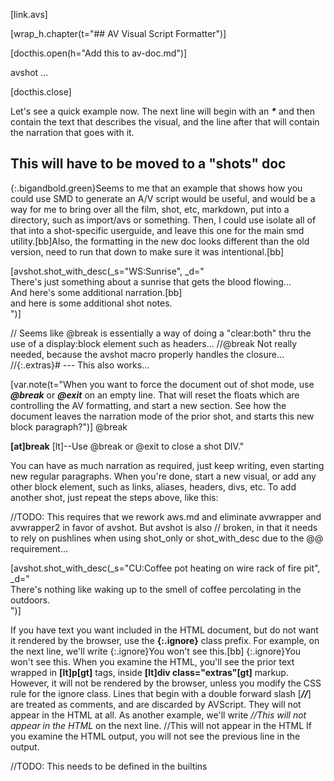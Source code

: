 [link.avs]

[wrap_h.chapter(t="## AV Visual Script Formatter")]

[docthis.open(h="Add this to av-doc.md")]

avshot ...

[docthis.close]


Let's see a quick example now. The next line will begin with an ***&#42;*** and then contain the text that describes the visual, and the line after that will contain the narration that goes with it.



## This will have to be moved to a "shots" doc

{:.bigandbold.green}Seems to me that an example that shows how you could use SMD to generate an A/V script would be useful, and would be a way for me to bring over all the film, shot, etc, markdown, put into a directory, such as import/avs or something.  Then, I could use isolate all of that into a shot-specific userguide, and leave this one for the main smd utility.[bb]Also, the formatting in the new doc looks different than the old version, need to run that down to make sure it was intentional.[bb]

[avshot.shot_with_desc(_s="WS:Sunrise", _d="\
    There&apos;s just something about a sunrise that gets the blood flowing...\
    And here&apos;s some additional narration.[bb]\
    and here is some additional shot notes.\
")]

// Seems like @break is essentially a way of doing a "clear:both" thru the use of a display:block element such as headers...
//@break Not really needed, because the avshot macro properly handles the closure...
//{:.extras}# --- This also works...

[var.note(t="When you want to force the document out of shot mode, use ***@break*** or ***@exit*** on an empty line. That will reset the floats which are controlling the AV formatting, and start a new section. See how the document leaves the narration mode of the prior shot, and starts this new block paragraph?")]
@break

**[at]break** [lt]--Use @break or @exit to close a shot DIV."

You can have as much narration as required, just keep writing, even starting new regular paragraphs. When you're done, start a new visual, or add any other block element, such as links, aliases, headers, divs, etc. To add another shot, just repeat the steps above, like this:

//TODO: This requires that we rework aws.md and eliminate avwrapper and avwrapper2 in favor of avshot. But avshot is also
// broken, in that it needs to rely on pushlines when using shot_only or shot_with_desc due to the @@ requirement...


[avshot.shot_with_desc(_s="CU:Coffee pot heating on wire rack of fire pit", _d="\
    There&apos;s nothing like waking up to the smell of coffee percolating in the outdoors.\
    ")]

If you have text you want included in the HTML document, but do not want it rendered by the browser, use the **{:.ignore}** class prefix. For example, on the next line, we'll write {:.ignore}You won't see this.[bb]
{:.ignore}You won't see this.
When you examine the HTML, you'll see the prior text wrapped in **[lt]p[gt]** tags, inside **[lt]div class="extras"[gt]** markup. However, it will not be rendered by the browser, unless you modify the CSS rule for the ignore class.
Lines that begin with a double forward slash [***//***] are treated as comments, and are discarded by AVScript. They will not appear in the HTML at all. As another example, we'll write *//This will not appear in the HTML* on the next line.
//This will not appear in the HTML
If you examine the HTML output, you will not see the previous line in the output.

//TODO: This needs to be defined in the builtins

